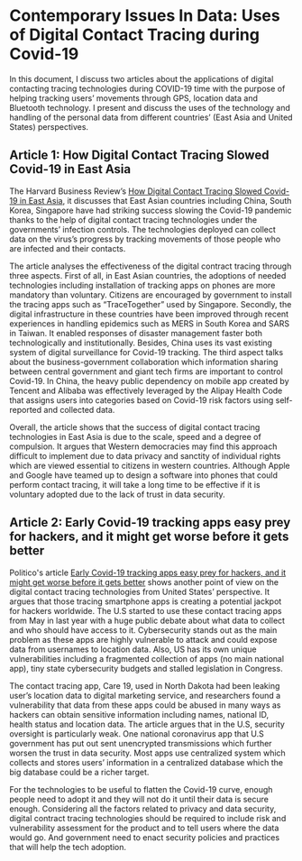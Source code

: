 # Contemporary Issues In Data: Uses of Digital Contact Tracing during Covid-19

In this document, I discuss two articles about the applications of digital contacting tracing technologies during COVID-19 time with the purpose of helping tracking users’ movements through GPS, location data and Bluetooth technology. I present and discuss the uses of the technology and handling of the personal data from different countries’ (East Asia and United States) perspectives.

## Article 1: How Digital Contact Tracing Slowed Covid-19 in East Asia 

The Harvard Business Review’s [How Digital Contact Tracing Slowed Covid-19 in East Asia](https://hbr.org/2020/04/how-digital-contact-tracing-slowed-covid-19-in-east-asia), it discusses that East Asian countries including China, South Korea, Singapore have had striking success slowing the Covid-19 pandemic thanks to the help of digital contact tracing technologies under the governments’ infection controls. The technologies deployed can collect data on the virus’s progress by tracking movements of those people who are infected and their contacts. 

The article analyses the effectiveness of the digital contract tracing through three aspects. First of all, in East Asian countries, the adoptions of needed technologies including installation of tracking apps on phones are more mandatory than voluntary. Citizens are encouraged by government to install the tracing apps such as “TraceTogether” used by Singapore. Secondly, the digital infrastructure in these countries have been improved through recent experiences in handling epidemics such as MERS in South Korea and SARS in Taiwan. It enabled responses of disaster management faster both technologically and institutionally. Besides, China uses its vast existing system of digital surveillance for Covid-19 tracking. The third aspect talks about the business-government collaboration which information sharing between central government and giant tech firms are important to control Covid-19. In China, the heavy public dependency on mobile app created by Tencent and Alibaba was effectively leveraged by the Alipay Health Code that assigns users into categories based on Covid-19 risk factors using self-reported and collected data. 

Overall, the article shows that the success of digital contact tracing technologies in East Asia is due to the scale, speed and a degree of compulsion. It argues that Western democracies may find this approach difficult to implement due to data privacy and sanctity of individual rights which are viewed essential to citizens in western countries. Although Apple and Google have teamed up to design a software into phones that could perform contact tracing, it will take a long time to be effective if it is voluntary adopted due to the lack of trust in data security. 

## Article 2: Early Covid-19 tracking apps easy prey for hackers, and it might get worse before it gets better 

Politico's article [Early Covid-19 tracking apps easy prey for hackers, and it might get worse before it gets better](https://www.politico.com/news/2020/07/06/coronavirus-tracking-app-hacking-348601) shows another point of view on the digital contact tracing technologies from United States’ perspective. It argues that those tracing smartphone apps is creating a potential jackpot for hackers worldwide. The U.S started to use these contact tracing apps from May in last year with a huge public debate about what data to collect and who should have access to it. Cybersecurity stands out as the main problem as these apps are highly vulnerable to attack and could expose data from usernames to location data. Also, US has its own unique vulnerabilities including a fragmented collection of apps (no main national app), tiny state cybersecurity budgets and stalled legislation in Congress.  

The contact tracing app, Care 19, used in North Dakota had been leaking user’s location data to digital marketing service, and researchers found a vulnerability that data from these apps could be abused in many ways as hackers can obtain sensitive information including names, national ID, health status and location data. The article argues that in the U.S, security oversight is particularly weak. One national coronavirus app that U.S government has put out sent unencrypted transmissions which further worsen the trust in data security. Most apps use centralized system which collects and stores users’ information in a centralized database which the big database could be a richer target. 

For the technologies to be useful to flatten the Covid-19 curve, enough people need to adopt it and they will not do it until their data is secure enough. Considering all the factors related to privacy and data security, digital contract tracing technologies should be required to include risk and vulnerability assessment for the product and to tell users where the data would go. And government need to enact security policies and practices that will help the tech adoption. 

